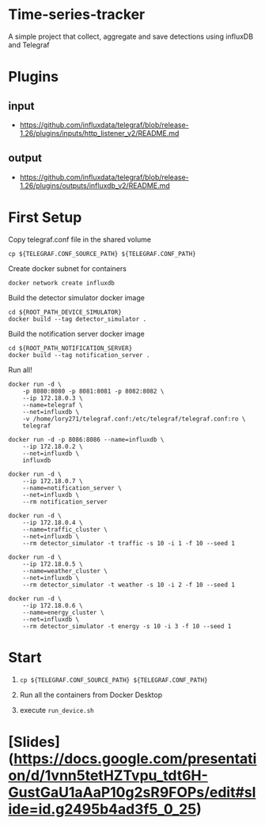 # Time-series-tracker
A simple project that collect, aggregate and save detections using influxDB and Telegraf

# Plugins

## input
* https://github.com/influxdata/telegraf/blob/release-1.26/plugins/inputs/http_listener_v2/README.md

## output
* https://github.com/influxdata/telegraf/blob/release-1.26/plugins/outputs/influxdb_v2/README.md

# First Setup

Copy telegraf.conf file in the shared volume

```
cp ${TELEGRAF.CONF_SOURCE_PATH} ${TELEGRAF.CONF_PATH} 
```

Create docker subnet for containers

```
docker network create influxdb
```
Build the detector simulator docker image

```
cd ${ROOT_PATH_DEVICE_SIMULATOR}
docker build --tag detector_simulator .
```

Build the notification server docker image

```
cd ${ROOT_PATH_NOTIFICATION_SERVER}
docker build --tag notification_server .
```

Run all!

```
docker run -d \
	-p 8080:8080 -p 8081:8081 -p 8082:8082 \
	--ip 172.18.0.3 \
	--name=telegraf \
    --net=influxdb \
    -v /home/lory271/telegraf.conf:/etc/telegraf/telegraf.conf:ro \
    telegraf
```
	  
```	  
docker run -d -p 8086:8086 --name=influxdb \
	--ip 172.18.0.2 \
	--net=influxdb \
	influxdb
```
```
docker run -d \
	--ip 172.18.0.7 \
	--name=notification_server \
    --net=influxdb \
    --rm notification_server
```

```
docker run -d \
	--ip 172.18.0.4 \
	--name=traffic_cluster \
    --net=influxdb \
    --rm detector_simulator -t traffic -s 10 -i 1 -f 10 --seed 1
```

```
docker run -d \
	--ip 172.18.0.5 \
	--name=weather_cluster \
    --net=influxdb \
    --rm detector_simulator -t weather -s 10 -i 2 -f 10 --seed 1
```

```
docker run -d \
	--ip 172.18.0.6 \
	--name=energy_cluster \
    --net=influxdb \
    --rm detector_simulator -t energy -s 10 -i 3 -f 10 --seed 1
```


# Start

1. `cp ${TELEGRAF.CONF_SOURCE_PATH} ${TELEGRAF.CONF_PATH}`

2. Run all the containers from Docker Desktop

3. execute `run_device.sh`

# [Slides] (https://docs.google.com/presentation/d/1vnn5tetHZTvpu_tdt6H-GustGaU1aAaP10g2sR9FOPs/edit#slide=id.g2495b4ad3f5_0_25)
